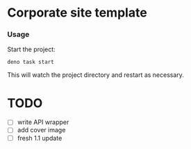 # Corporate site template

### Usage

Start the project:

```
deno task start
```

This will watch the project directory and restart as necessary.

# TODO

- [ ] write API wrapper
- [ ] add cover image
- [ ] fresh 1.1 update
